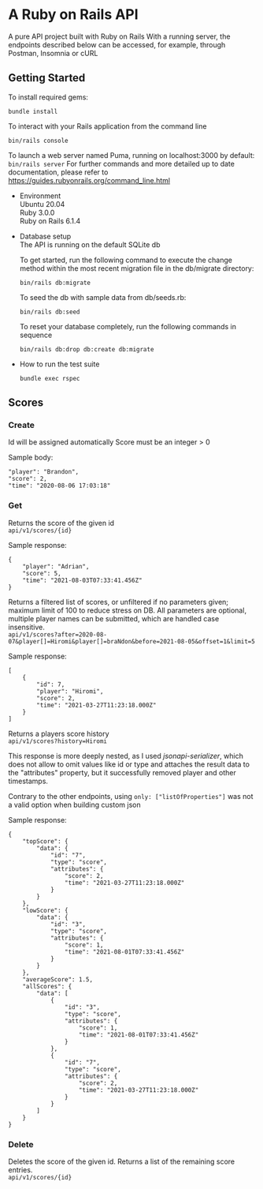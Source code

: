 # A Ruby on Rails API

A pure API project built with Ruby on Rails
With a running server, the endpoints described below can be accessed, for example, through Postman, Insomnia or cURL

## Getting Started

To install required gems:

```
bundle install
```

To interact with your Rails application from the command line

```
bin/rails console
```

To launch a web server named Puma, running on localhost:3000 by default:
`bin/rails server`
For further commands and more detailed up to date documentation, please refer to https://guides.rubyonrails.org/command_line.html

- Environment\
  Ubuntu 20.04\
  Ruby 3.0.0\
  Ruby on Rails 6.1.4

- Database setup\
  The API is running on the default SQLite db

  To get started, run the following command to execute the change method within the most recent migration file in the db/migrate directory:

  ```
  bin/rails db:migrate
  ```

  To seed the db with sample data from db/seeds.rb:

  ```
  bin/rails db:seed
  ```

  To reset your database completely, run the following commands in sequence

  ```
  bin/rails db:drop db:create db:migrate
  ```

- How to run the test suite
  ```
  bundle exec rspec
  ```

## Scores

### Create

Id will be assigned automatically
Score must be an integer > 0

Sample body:

```
"player": "Brandon",
"score": 2,
"time": "2020-08-06 17:03:18"
```

### Get

Returns the score of the given id\
`api/v1/scores/{id}`

Sample response:

```
{
    "player": "Adrian",
    "score": 5,
    "time": "2021-08-03T07:33:41.456Z"
}
```

Returns a filtered list of scores, or unfiltered if no parameters given; maximum limit of 100 to reduce stress on DB. All parameters are optional, multiple player names can be submitted, which are handled case insensitive.\
`api/v1/scores?after=2020-08-07&player[]=Hiromi&player[]=braNdon&before=2021-08-05&offset=1&limit=5`

Sample response:

```
[
    {
        "id": 7,
        "player": "Hiromi",
        "score": 2,
        "time": "2021-03-27T11:23:18.000Z"
    }
]
```

Returns a players score history\
`api/v1/scores?history=Hiromi`

This response is more deeply nested, as I used _jsonapi-serializer_, which does not allow to omit values like id or type and attaches the result data to the "attributes" property, but it successfully removed player and other timestamps.

Contrary to the other endpoints, using `only: ["listOfProperties"]` was not a valid option when building custom json

Sample response:

```
{
    "topScore": {
        "data": {
            "id": "7",
            "type": "score",
            "attributes": {
                "score": 2,
                "time": "2021-03-27T11:23:18.000Z"
            }
        }
    },
    "lowScore": {
        "data": {
            "id": "3",
            "type": "score",
            "attributes": {
                "score": 1,
                "time": "2021-08-01T07:33:41.456Z"
            }
        }
    },
    "averageScore": 1.5,
    "allScores": {
        "data": [
            {
                "id": "3",
                "type": "score",
                "attributes": {
                    "score": 1,
                    "time": "2021-08-01T07:33:41.456Z"
                }
            },
            {
                "id": "7",
                "type": "score",
                "attributes": {
                    "score": 2,
                    "time": "2021-03-27T11:23:18.000Z"
                }
            }
        ]
    }
}
```

### Delete

Deletes the score of the given id.
Returns a list of the remaining score entries.\
`api/v1/scores/{id}`
